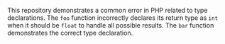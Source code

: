 This repository demonstrates a common error in PHP related to type declarations. The `foo` function incorrectly declares its return type as `int` when it should be `float` to handle all possible results. The `bar` function demonstrates the correct type declaration.
